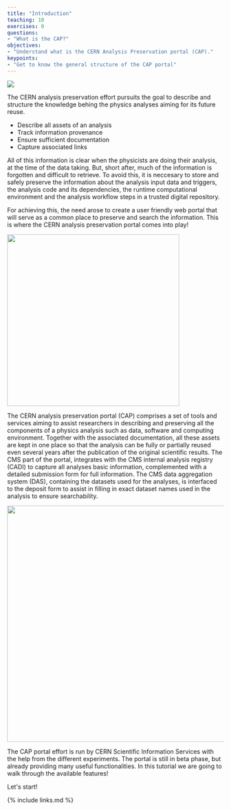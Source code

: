 ```yaml
---
title: "Introduction"
teaching: 10
exercises: 0
questions:
- "What is the CAP?"
objectives:
- "Understand what is the CERN Analysis Preservation portal (CAP)."
keypoints:
- "Get to know the general structure of the CAP portal"
---
```


<img src="https://github.com/awesome-workshop/cap-cms/blob/gh-pages/fig/cap.png?raw=true">

The CERN analysis preservation effort pursuits the goal to describe and structure the knowledge behing the physics analyses aiming for its future reuse.

* Describe all assets of an analysis
* Track information provenance
* Ensure sufficient documentation
* Capture associated links

All of this information is clear when the physicists are doing their analysis, at the time of the data taking. But, short after, much of the information is forgotten and difficult to retrieve. To avoid this, it is neccesary to store and safely preserve the information about the analysis input data and triggers, the analysis code and its dependencies, the runtime computational environment and the analysis workflow steps in a trusted digital repository.

For achieving this, the need arose to create a user friendly web portal that will serve as a common place to preserve and search the information. This is where the CERN analysis preservation portal comes into play!

<img src="https://github.com/awesome-workshop/cap-cms/blob/gh-pages/fig/cap2.png?raw=true" width="400">


The CERN analysis preservation portal (CAP) comprises a set of tools and services aiming to assist researchers in describing and preserving all the components of a physics analysis such as data, software and computing environment. Together with the associated documentation, all these assets are kept in one place so that the analysis can be fully or partially reused even several years after the publication of the original scientific results. The CMS part of the portal, integrates with the CMS internal analysis registry (CADI) to capture all analyses basic information, complemented with a detailed submission form for full information. The CMS data aggregation system (DAS), containing the datasets used for the analyses, is interfaced to the deposit form to assist in filling in exact dataset names used in the analysis to ensure searchability. 

<img src="https://github.com/awesome-workshop/cap-cms/blob/gh-pages/fig/mainpage.png?raw=true" width="550">

The CAP portal effort is run by CERN Scientific Information Services with the help from the different experiments. The portal is still in beta phase, but already providing many useful functionalities. In this tutorial we are going to walk through the available features!

Let's start!

{% include links.md %}


